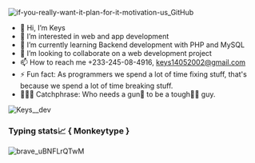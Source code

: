![if-you-really-want-it-plan-for-it-motivation-us_GitHub](https://github.com/user-attachments/assets/b22be540-471e-492b-9203-613dd4c77dcd)
- 👋 Hi, I’m Keys
- 👀 I’m interested in web and app development
- 🌱 I’m currently learning Backend development with PHP and MySQL
- 💞️ I’m looking to collaborate on a web development project
- 📫 How to reach me +233-245-08-4916, keys14052002@gmail.com
- ⚡ Fun fact: As programmers we spend a lot of time fixing stuff, that's because we spend a lot of time breaking stuff.
- 👨🏽‍💻 Catchphrase: Who needs a gun🔫 to be a tough💪🏽 guy.

![Keys__dev](https://github.com/user-attachments/assets/28b549de-88d1-4fea-9f28-3434851dddd5)

### Typing stats📈 { Monkeytype }
![brave_uBNFLrQTwM](https://github.com/user-attachments/assets/7c124ce8-38e9-47b0-b399-51cc7837cabf)





<!---
Keys02/Keys02 is a ✨ special ✨ repository because its `README.md` (this file) appears on your GitHub profile.
You can click the Preview link to take a look at your changes.
--->
